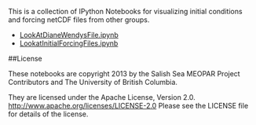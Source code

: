 This is a collection of IPython Notebooks for 
visualizing initial conditions and forcing netCDF files from other groups.

* [LookAtDianeWendysFile.ipynb](http://nbviewer.ipython.org/urls/bitbucket.org/salishsea/tools/raw/tip/I_ForcingFiles/LookAtOthersFiles/LookAtDianeWendysFile.ipynb)
* [LookatInitialForcingFiles.ipynb](http://nbviewer.ipython.org/urls/bitbucket.org/salishsea/tools/raw/tip/I_ForcingFiles/LookAtOthersFiles/LookatInitialForcingFiles.ipynb)

##License

These notebooks are copyright 2013
by the Salish Sea MEOPAR Project Contributors
and The University of British Columbia.

They are licensed under the Apache License, Version 2.0.
http://www.apache.org/licenses/LICENSE-2.0
Please see the LICENSE file for details of the license.
